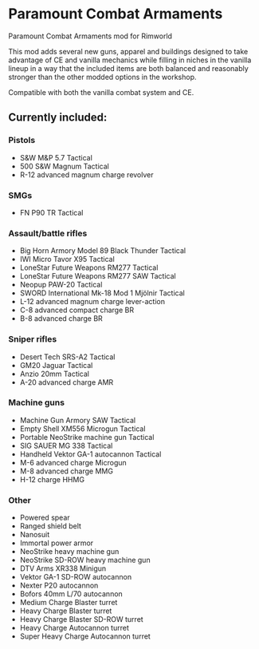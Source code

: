 # Paramount Combat Armaments
Paramount Combat Armaments mod for Rimworld

This mod adds several new guns, apparel and buildings designed to take advantage of CE and vanilla mechanics while filling in niches in the vanilla lineup in a way that the included items are both balanced and reasonably stronger than the other modded options in the workshop.

Compatible with both the vanilla combat system and CE.

## Currently included:

### Pistols
- S&W M&P 5.7 Tactical
- 500 S&W Magnum Tactical
- R-12 advanced magnum charge revolver
### SMGs
- FN P90 TR Tactical
### Assault/battle rifles
- Big Horn Armory Model 89 Black Thunder Tactical
- IWI Micro Tavor X95 Tactical
- LoneStar Future Weapons RM277 Tactical
- LoneStar Future Weapons RM277 SAW Tactical
- Neopup PAW-20 Tactical
- SWORD International Mk-18 Mod 1 Mjölnir Tactical
- L-12 advanced magnum charge lever-action
- C-8 advanced compact charge BR
- B-8 advanced charge BR
### Sniper rifles
- Desert Tech SRS-A2 Tactical
- GM20 Jaguar Tactical
- Anzio 20mm Tactical
- A-20 advanced charge AMR
### Machine guns
- Machine Gun Armory SAW Tactical
- Empty Shell XM556 Microgun Tactical
- Portable NeoStrike machine gun Tactical
- SIG SAUER MG 338 Tactical
- Handheld Vektor GA-1 autocannon Tactical
- M-6 advanced charge Microgun
- M-8 advanced charge MMG
- H-12 charge HHMG
### Other
- Powered spear
- Ranged shield belt
- Nanosuit
- Immortal power armor
- NeoStrike heavy machine gun
- NeoStrike SD-ROW heavy machine gun
- DTV Arms XR338 Minigun
- Vektor GA-1 SD-ROW autocannon
- Nexter P20 autocannon
- Bofors 40mm L/70 autocannon
- Medium Charge Blaster turret
- Heavy Charge Blaster turret
- Heavy Charge Blaster SD-ROW turret
- Heavy Charge Autocannon turret
- Super Heavy Charge Autocannon turret